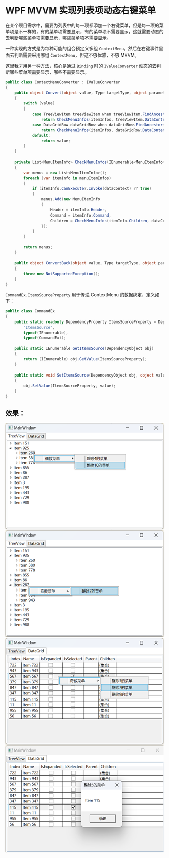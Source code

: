 # WPF MVVM 实现列表项动态右键菜单

在某个项目需求中，需要为列表中的每一项都添加一个右键菜单，但是每一项的菜单项是不一样的，有的菜单项需要显示，有的菜单项不需要显示，这就需要动态的去判断哪些菜单项需要显示，哪些菜单项不需要显示。

一种实现的方式是为每种可能的组合预定义多组 `ContextMenu`，然后在右键事件里面去判断需要采用哪组 `ContextMenu`，但这不够优雅，不够 MVVM。

这里我才用另一种方法，核心是通过 `Binding` 时的 `IValueConverter` 动态的去判断哪些菜单项需要显示，哪些不需要显示。

```csharp
public class ContextMenuConverter : IValueConverter
{
    public object Convert(object value, Type targetType, object parameter, CultureInfo culture)
    {
        switch (value)
        {
            case TreeViewItem treeViewItem when treeViewItem.FindAncestor<TreeView>()?.GetValue(CommandEx.ItemsSourceProperty) is IEnumerable<MenuItemInfo> itemInfos:
                return CheckMenuInfos(itemInfos, treeViewItem.DataContext);
            case DataGridRow dataGridRow when dataGridRow.FindAncestor<DataGrid>()?.GetValue(CommandEx.ItemsSourceProperty) is IEnumerable<MenuItemInfo> itemInfos:
                return CheckMenuInfos(itemInfos, dataGridRow.DataContext);
            default:
                return value;
        }
    }

    private List<MenuItemInfo> CheckMenuInfos(IEnumerable<MenuItemInfo> menuItemInfos, object dataContext)
    {
        var menus = new List<MenuItemInfo>();
        foreach (var itemInfo in menuItemInfos)
        {
            if (itemInfo.CanExecute?.Invoke(dataContext) ?? true)
            {
                menus.Add(new MenuItemInfo
                {
                    Header = itemInfo.Header,
                    Command = itemInfo.Command,
                    Children = CheckMenuInfos(itemInfo.Children, dataContext)
                });
            }
        }

        return menus;
    }

    public object ConvertBack(object value, Type targetType, object parameter, CultureInfo culture)
    {
        throw new NotSupportedException();
    }
}
```

`CommandEx.ItemsSourceProperty` 用于传递 ContextMenu 的数据绑定，定义如下：
```csharp
public class CommandEx
{
    public static readonly DependencyProperty ItemsSourceProperty = DependencyProperty.RegisterAttached(
        "ItemsSource",
        typeof(IEnumerable),
        typeof(CommandEx));

    public static IEnumerable GetItemsSource(DependencyObject obj)
    {
        return (IEnumerable) obj.GetValue(ItemsSourceProperty);
    }

    public static void SetItemsSource(DependencyObject obj, object value)
    {
        obj.SetValue(ItemsSourceProperty, value);
    }
}
```

## 效果：

![](imgs/img1.png)
![](imgs/img2.png)
![](imgs/img3.png)
![](imgs/img4.png)
